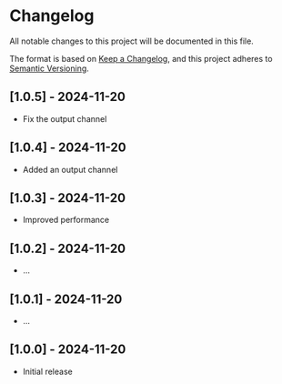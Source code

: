 # Changelog

All notable changes to this project will be documented in this file.

The format is based on [Keep a Changelog](https://keepachangelog.com/en/1.1.0/),
and this project adheres to [Semantic Versioning](https://semver.org/spec/v2.0.0.html).

## [1.0.5] - 2024-11-20

-   Fix the output channel

## [1.0.4] - 2024-11-20

-   Added an output channel

## [1.0.3] - 2024-11-20

-   Improved performance

## [1.0.2] - 2024-11-20

-   ...

## [1.0.1] - 2024-11-20

-   ...

## [1.0.0] - 2024-11-20

-   Initial release
